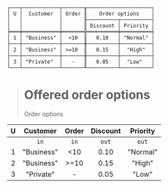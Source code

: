 ```text
┌───┬────────────┬───────╥─────────────────────┐
│ U │  Customer  │ Order ║    Order options    │
│   │            │       ╟──────────┬──────────┤
│   │            │       ║ Discount │ Priority │
╞═══╪════════════╪═══════╬══════════╪══════════╡
│ 1 │ "Business" │  <10  ║   0.10   │ "Normal" │
├───┼────────────┼───────╫──────────┼──────────┤
│ 2 │ "Business" │ >=10  ║   0.15   │  "High"  │
├───┼────────────┼───────╫──────────┼──────────┤
│ 3 │ "Private"  │   -   ║   0.05   │  "Low"   │
└───┴────────────┴───────╨──────────┴──────────┘
```

> # Offered order options
> Order options

| U |  Customer  | Order | Discount | Priority |
|:-:|:----------:|:-----:|:--------:|:--------:|
|   |    `in`    | `in`  |  `out`   |  `out`   |
| 1 | "Business" |  <10  |   0.10   | "Normal" |
| 2 | "Business" | >=10  |   0.15   |  "High"  |
| 3 | "Private"  |   -   |   0.05   |  "Low"   |
